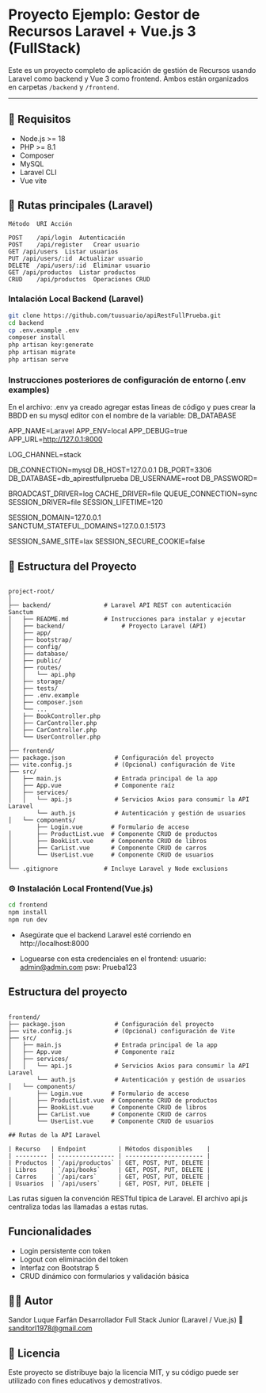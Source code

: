 # Proyecto Ejemplo: Gestor de Recursos Laravel + Vue.js 3 (FullStack)

Este es un proyecto completo de aplicación de gestión de Recursos usando Laravel como backend y Vue 3 como frontend. Ambos están organizados en carpetas `/backend` y `/frontend`.

---

## 🚀 Requisitos

- Node.js >= 18
- PHP >= 8.1
- Composer
- MySQL
- Laravel CLI
- Vue vite

## 🧪 Rutas principales (Laravel)

```
Método	URI	Acción

POST	/api/login	Autenticación
POST	/api/register	Crear usuario
GET	/api/users	Listar usuarios
PUT	/api/users/:id	Actualizar usuario
DELETE	/api/users/:id	Eliminar usuario
GET	/api/productos	Listar productos
CRUD	/api/productos	Operaciones CRUD

```

### Intalación Local Backend (Laravel)

```bash
git clone https://github.com/tuusuario/apiRestFullPrueba.git
cd backend
cp .env.example .env
composer install
php artisan key:generate
php artisan migrate 
php artisan serve
```

### Instrucciones posteriores de configuración de entorno (.env examples)

En el archivo: .env ya creado agregar estas lineas de código y pues crear la BBDD en su mysql editor con el nombre de la variable: DB_DATABASE

APP_NAME=Laravel
APP_ENV=local
APP_DEBUG=true
APP_URL=http://127.0.1:8000

LOG_CHANNEL=stack

DB_CONNECTION=mysql
DB_HOST=127.0.0.1
DB_PORT=3306
DB_DATABASE=db_apirestfullprueba
DB_USERNAME=root
DB_PASSWORD=

BROADCAST_DRIVER=log
CACHE_DRIVER=file
QUEUE_CONNECTION=sync
SESSION_DRIVER=file
SESSION_LIFETIME=120

SESSION_DOMAIN=127.0.0.1
SANCTUM_STATEFUL_DOMAINS=127.0.0.1:5173

SESSION_SAME_SITE=lax
SESSION_SECURE_COOKIE=false    

## 📂 Estructura del Proyecto

```

project-root/
│
├── backend/               # Laravel API REST con autenticación Sanctum
│   ├── README.md          # Instrucciones para instalar y ejecutar
│   ├── backend/                # Proyecto Laravel (API)
│   ├── app/
│   ├── bootstrap/
│   ├── config/
│   ├── database/
│   ├── public/
│   ├── routes/
│   │   └── api.php
│   ├── storage/
│   ├── tests/
│   ├── .env.example
│   ├── composer.json
│   └── ...
│   ├── BookController.php
│   ├── CarController.php
│   ├── CarController.php
│   └── UserController.php
│
├── frontend/
├── package.json              # Configuración del proyecto
├── vite.config.js            # (Opcional) configuración de Vite
├── src/
│   ├── main.js               # Entrada principal de la app
│   ├── App.vue               # Componente raíz
│   ├── services/
│   │   └── api.js            # Servicios Axios para consumir la API Laravel
        └── auth.js           # Autenticación y gestión de usuarios
│   └── components/
        ├── Login.vue        # Formulario de acceso
│       ├── ProductList.vue  # Componente CRUD de productos
│       ├── BookList.vue     # Componente CRUD de libros
│       ├── CarList.vue      # Componente CRUD de carros
│       └── UserList.vue     # Componente CRUD de usuarios
│
└── .gitignore             # Incluye Laravel y Node exclusions

```

### ⚙️ Instalación Local Frontend(Vue.js)

```bash
cd frontend
npm install
npm run dev

```

- Asegúrate que el backend Laravel esté corriendo en http://localhost:8000

- Loguearse con esta credenciales en el frontend:
        usuario: admin@admin.com
        psw: Prueba123


## Estructura del proyecto

```

frontend/
├── package.json              # Configuración del proyecto
├── vite.config.js            # (Opcional) configuración de Vite
├── src/
│   ├── main.js               # Entrada principal de la app
│   ├── App.vue               # Componente raíz
│   ├── services/
│   │   └── api.js            # Servicios Axios para consumir la API Laravel
        └── auth.js           # Autenticación y gestión de usuarios
│   └── components/
        ├── Login.vue        # Formulario de acceso
│       ├── ProductList.vue  # Componente CRUD de productos
│       ├── BookList.vue     # Componente CRUD de libros
│       ├── CarList.vue      # Componente CRUD de carros
│       └── UserList.vue     # Componente CRUD de usuarios

## Rutas de la API Laravel

| Recurso   | Endpoint         | Métodos disponibles    |
| --------- | ---------------- | ---------------------- |
| Productos | `/api/productos` | GET, POST, PUT, DELETE |
| Libros    | `/api/books`     | GET, POST, PUT, DELETE |
| Carros    | `/api/cars`      | GET, POST, PUT, DELETE |
| Usuarios  | `/api/users`     | GET, POST, PUT, DELETE |

```

Las rutas siguen la convención RESTful típica de Laravel. El archivo api.js centraliza todas las llamadas a estas rutas.

## Funcionalidades

- Login persistente con token
- Logout con eliminación del token
- Interfaz con Bootstrap 5
- CRUD dinámico con formularios y validación básica

## 🧑‍💼 Autor

Sandor Luque Farfán
Desarrollador Full Stack Junior (Laravel / Vue.js)
📧 sanditorl1978@gmail.com

## 🏁 Licencia

Este proyecto se distribuye bajo la licencia MIT, y su código puede ser utilizado con fines educativos y demostrativos.






